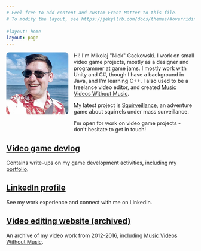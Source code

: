 ```yaml
---
# Feel free to add content and custom Front Matter to this file.
# To modify the layout, see https://jekyllrb.com/docs/themes/#overriding-theme-defaults

#layout: home
layout: page
---
```



![My picture!](/assets/nick.jpg)

Hi! I'm Mikolaj "Nick" Gackowski. I work on small video game projects, mostly as a designer and programmer at game jams. I mostly work with Unity and C#, though I have a background in Java, and I'm learning C++. I also used to be a freelance video editor, and created [Music Videos Without Music](https://nicksvideoarchive.wordpress.com/category/music-videos-without-music/).

My latest project is [Squirveillance](https://nickadance.itch.io/squirveillance), an adventure game about squirrels under mass surveillance.

I'm open for work on video game projects - don't hesitate to get in touch!

## [Video game devlog](https://mgackowski.wordpress.com/)

Contains write-ups on my game development activities, including my [portfolio](https://mgackowski.wordpress.com/portfolio/).

## [LinkedIn profile](https://www.linkedin.com/in/mikolaj-gackowski/)

See my work experience and connect with me on LinkedIn.

## [Video editing website (archived)](https://nicksvideoarchive.wordpress.com/)

An archive of my video work from 2012-2016, including [Music Videos Without Music](https://nicksvideoarchive.wordpress.com/category/music-videos-without-music/).

<style type="text/css">
  img {
	float: left;
	border-radius: 8px;
    max-width: 33%;
	margin-right: 1em;
	margin-bottom: 3em;
  }
  h2 {
	clear: both;
  }
  body {
	/*background-color: #e6eaf0;*/
  }
</style>